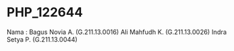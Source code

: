 # PHP_122644
Nama :  Bagus Novia A.  (G.211.13.0016)
        Ali Mahfudh K.  (G.211.13.0026)
        Indra Setya P.  (G.211.13.0044)
